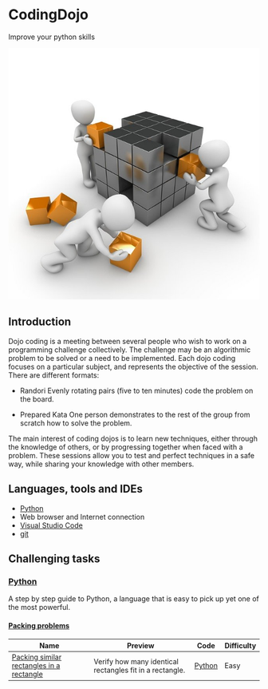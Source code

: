 # CodingDojo

Improve your python skills

![alt-text](matrix_collaboratory.jpg)

## Introduction

Dojo coding is a meeting between several people who wish to work on a programming challenge collectively.
The challenge may be an algorithmic problem to be solved or a need to be implemented. Each dojo coding focuses on a particular subject, and represents the objective of the session.
There are different formats:

* Randori
Evenly rotating pairs (five to ten minutes) code the problem on the board.

* Prepared Kata
One person demonstrates to the rest of the group from scratch how to solve the problem.

The main interest of coding dojos is to learn new techniques, either through the knowledge of others, or by progressing together when faced with a problem. These sessions allow you to test and perfect techniques in a safe way, while sharing your knowledge with other members.

## Languages, tools and IDEs

* [Python](https://www.python.org)
* Web browser and Internet connection
* [Visual Studio Code](http://code.visualstudio.com)
* [git](https://git-scm.com)

## Challenging tasks

### [Python](https://www.hackerrank.com/domains/python)

A step by step guide to Python, a language that is easy to pick up yet one of the most powerful.

#### [Packing problems](https://en.wikipedia.org/wiki/Packing_problems)

Name | Preview | Code | Difficulty
---- | ------- | ---- | ----------
[Packing similar rectangles in a rectangle](https://www.hackerrank.com/challenges/validating-credit-card-number)|Verify how many identical rectangles fit in a rectangle.|[Python](../python/py-regex/validating-credit-card-number.py)|Easy
